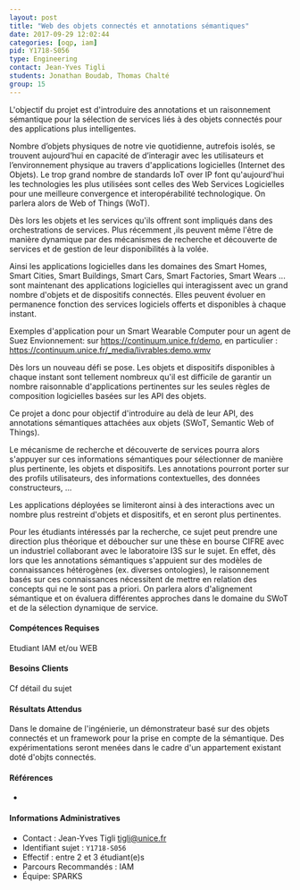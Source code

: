 ```yaml
---
layout: post
title: "Web des objets connectés et annotations sémantiques"
date: 2017-09-29 12:02:44
categories: [oqp, iam]
pid: Y1718-S056
type: Engineering
contact: Jean-Yves Tigli
students: Jonathan Boudab, Thomas Chalté
group: 15
---
```

       
L'objectif du projet est d'introduire des annotations et un raisonnement sémantique pour la sélection de services liés à des objets connectés pour des applications plus intelligentes.

Nombre d’objets physiques de notre vie quotidienne, autrefois isolés, se trouvent aujourd’hui en capacité de d’interagir avec les utilisateurs et l’environnement physique au travers d'applications logicielles (Internet des Objets). Le trop grand nombre de standards IoT over IP font qu'aujourd'hui les technologies les plus utilisées sont celles des Web Services Logicielles pour une meilleure convergence et interopérabilité technologique. On parlera alors de Web of Things (WoT).

Dès lors les objets et les services qu'ils offrent sont impliqués dans des orchestrations de services. Plus récemment ,ils peuvent même l'être de manière dynamique par des mécanismes de recherche et découverte de services et de gestion de leur disponibilités à la volée.

Ainsi les applications logicielles dans les domaines des Smart Homes, Smart Cities, Smart Buildings, Smart Cars, Smart Factories, Smart Wears  ... sont maintenant des applications logicielles qui interagissent avec un grand nombre d'objets et de dispositifs connectés. Elles peuvent évoluer en permanence fonction des services logiciels offerts et disponibles à chaque instant.

Exemples d'application pour un Smart Wearable Computer pour un agent de Suez Envionnement: sur https://continuum.unice.fr/demo, en particulier : https://continuum.unice.fr/_media/livrables:demo.wmv

Dès lors un nouveau défi se pose. Les objets et dispositifs disponibles à chaque instant sont tellement nombreux qu'il est difficile de garantir un nombre raisonnable d'applications pertinentes sur les seules règles de composition logicielles basées sur les API des objets.

Ce projet a donc pour objectif d'introduire au delà de leur API, des annotations sémantiques attachées aux objets (SWoT, Semantic Web of Things).

Le mécanisme de recherche et découverte de services pourra alors s'appuyer sur ces informations sémantiques pour sélectionner de manière plus pertinente, les objets et dispositifs. Les annotations pourront porter sur des profils utilisateurs, des informations contextuelles, des données constructeurs, ...

Les applications déployées se limiteront ainsi à des interactions avec un nombre plus restreint d'objets et dispositifs, et en seront plus pertinentes.

Pour les étudiants intéressés par la recherche, ce sujet peut prendre une direction plus théorique et déboucher sur une thèse en bourse CIFRE avec un industriel collaborant avec le laboratoire I3S sur le sujet. En effet, dès lors que les annotations sémantiques s'appuient sur des modèles de connaissances hétérogènes (ex. diverses ontologies), le raisonnement basés sur ces connaissances nécessitent de mettre en relation des concepts qui ne le sont pas a priori. On parlera alors d'alignement sémantique et on évaluera différentes approches dans le domaine du SWoT et de la sélection dynamique de service.

#### Compétences Requises
Etudiant IAM et/ou WEB



     

#### Besoins Clients
Cf détail du sujet

#### Résultats Attendus
Dans le domaine de l'ingénierie, un démonstrateur basé sur des objets connectés et un framework pour la prise en compte de la sémantique. Des expérimentations seront menées dans le cadre d'un appartement existant doté d'objts connectés.

#### Références

  * []()

#### Informations Administratives
  * Contact : Jean-Yves Tigli <tigli@unice.fr>
  * Identifiant sujet : `Y1718-S056`
  * Effectif : entre 2 et 3 étudiant(e)s
  * Parcours Recommandés : IAM
  * Équipe: SPARKS

     